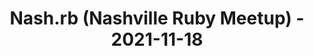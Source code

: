 ---
layout: post
title: Nash.rb (Nashville Ruby Meetup) - 2021-11-18
datetime: '2021-11-18T20:00:00-05:00'
name: Nash.rb (Nashville Ruby Meetup)
external_url: https://www.meetup.com/nashrb/events/280646020/
online_event: true
year_month: 2021-11
---